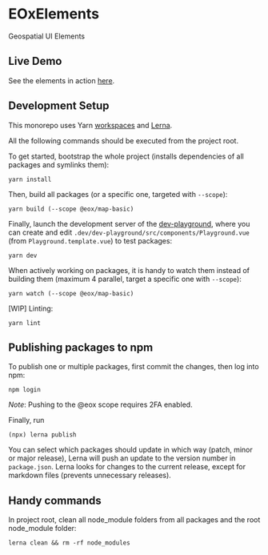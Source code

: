 # EOxElements
Geospatial UI Elements

## Live Demo
See the elements in action [here](https://eox-a.github.io/elements/collection/).

## Development Setup
This monorepo uses Yarn [workspaces](https://classic.yarnpkg.com/en/docs/workspaces/) and [Lerna](https://github.com/lerna/lerna).

All the following commands should be executed from the project root.

To get started, bootstrap the whole project (installs dependencies of all packages and symlinks them):
```
yarn install
```

Then, build all packages (or a specific one, targeted with `--scope`):
```
yarn build (--scope @eox/map-basic)
```
Finally, launch the development server of the [dev-playground](./.dev/dev-playground), where you can create and edit `.dev/dev-playground/src/components/Playground.vue` (from `Playground.template.vue`) to test packages:
```
yarn dev
```
When actively working on packages, it is handy to watch them instead of building them (maximum 4 parallel, target a specific one with `--scope`):
```
yarn watch (--scope @eox/map-basic)
```
[WIP] Linting:
```
yarn lint
```

## Publishing packages to npm
To publish one or multiple packages, first commit the changes, then log into npm:
```
npm login
```
*Note*: Pushing to the @eox scope requires 2FA enabled.

Finally, run
```
(npx) lerna publish
```
You can select which packages should update in which way (patch, minor or major release), Lerna will push an update to the version number in `package.json`. Lerna looks for changes to the current release, except for markdown files (prevents unnecessary releases).

## Handy commands
In project root, clean all node_module folders from all packages and the root node_module folder:
```
lerna clean && rm -rf node_modules
```